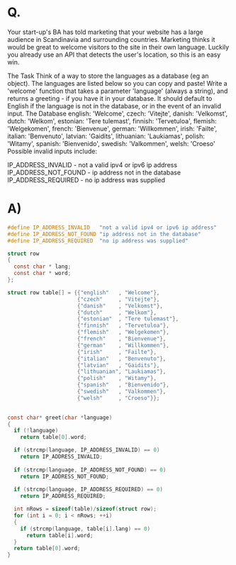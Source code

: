 # Q.
Your start-up's BA has told marketing that your website has a large audience in Scandinavia and surrounding countries. Marketing thinks it would be great to welcome visitors to the site in their own language. Luckily you already use an API that detects the user's location, so this is an easy win.

The Task
Think of a way to store the languages as a database (eg an object). The languages are listed below so you can copy and paste!
Write a 'welcome' function that takes a parameter 'language' (always a string), and returns a greeting - if you have it in your database. It should default to English if the language is not in the database, or in the event of an invalid input.
The Database
english: 'Welcome',
czech: 'Vitejte',
danish: 'Velkomst',
dutch: 'Welkom',
estonian: 'Tere tulemast',
finnish: 'Tervetuloa',
flemish: 'Welgekomen',
french: 'Bienvenue',
german: 'Willkommen',
irish: 'Failte',
italian: 'Benvenuto',
latvian: 'Gaidits',
lithuanian: 'Laukiamas',
polish: 'Witamy',
spanish: 'Bienvenido',
swedish: 'Valkommen',
welsh: 'Croeso'
Possible invalid inputs include:

IP_ADDRESS_INVALID - not a valid ipv4 or ipv6 ip address
IP_ADDRESS_NOT_FOUND - ip address not in the database
IP_ADDRESS_REQUIRED - no ip address was supplied

# A)
```c
#define IP_ADDRESS_INVALID   "not a valid ipv4 or ipv6 ip address"
#define IP_ADDRESS_NOT_FOUND "ip address not in the database"
#define IP_ADDRESS_REQUIRED  "no ip address was supplied"

struct row
{
  const char * lang;
  const char * word;
};

struct row table[] = {{"english"   , "Welcome"},
                      {"czech"     , "Vitejte"},
                      {"danish"    , "Velkomst"},
                      {"dutch"     , "Welkom"},
                      {"estonian"  , "Tere tulemast"},
                      {"finnish"   , "Tervetuloa"},
                      {"flemish"   , "Welgekomen"},
                      {"french"    , "Bienvenue"},
                      {"german"    , "Willkommen"},
                      {"irish"     , "Failte"},
                      {"italian"   , "Benvenuto"},
                      {"latvian"   , "Gaidits"},
                      {"lithuanian", "Laukiamas"},
                      {"polish"    , "Witamy"},
                      {"spanish"   , "Bienvenido"},
                      {"swedish"   , "Valkommen"},
                      {"welsh"     , "Croeso"}};
  

const char* greet(char *language) 
{
  if (!language)
    return table[0].word;

  if (strcmp(language, IP_ADDRESS_INVALID) == 0)
    return IP_ADDRESS_INVALID;
  
  if (strcmp(language, IP_ADDRESS_NOT_FOUND) == 0)
    return IP_ADDRESS_NOT_FOUND;
    
  if (strcmp(language, IP_ADDRESS_REQUIRED) == 0)
    return IP_ADDRESS_REQUIRED;

  int nRows = sizeof(table)/sizeof(struct row);
  for (int i = 0; i < nRows; ++i)
  {
    if (strcmp(language, table[i].lang) == 0)
      return table[i].word;
  }
  return table[0].word;
}
